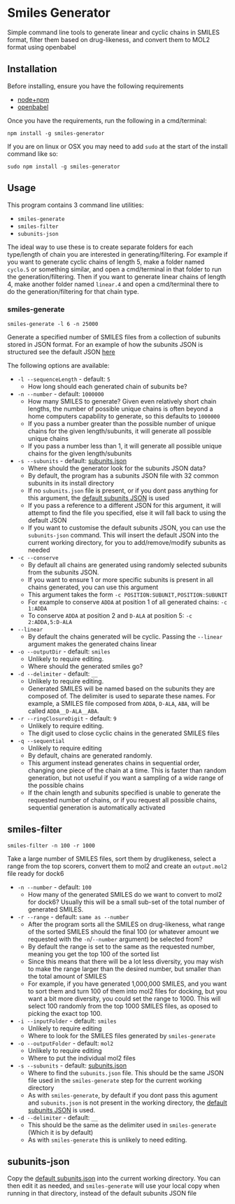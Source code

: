 # Smiles Generator

Simple command line tools to generate linear and cyclic chains in SMILES format, filter them based on drug-likeness, and convert them to MOL2 format using openbabel

## Installation

Before installing, ensure you have the following requirements

- [node+npm](https://nodejs.org/en/download/)
- [openbabel](http://openbabel.org/wiki/Category:Installation)

Once you have the requirements, run the following in a cmd/terminal:
```
npm install -g smiles-generator
```

If you are on linux or OSX you may need to add `sudo` at the start of the install command like so:
```
sudo npm install -g smiles-generator
```

## Usage

This program contains 3 command line utilities:

- `smiles-generate`
- `smiles-filter`
- `subunits-json`

The ideal way to use these is to create separate folders for each type/length of chain you are interested in generating/filtering. For example if you want to generate cyclic chains of length 5, make a folder named `cyclo.5` or something similar, and open a cmd/terminal in that folder to run the generation/filtering. Then if you want to generate linear chains of length 4, make another folder named `linear.4` and open a cmd/terminal there to do the generation/filtering for that chain type.

### smiles-generate
```
smiles-generate -l 6 -n 25000
```

Generate a specified number of SMILES files from a collection of subunits stored in JSON format. For an example of how the subunits JSON is structured see the default JSON [here](./subunits.json)

The following options are available:

- `-l --sequenceLength` - default: `5`
	- How long should each generated chain of subunits be?
- `-n --number` - default: `1000000`
	- How many SMILES to generate? Given even relatively short chain lengths, the number of possible unique chains is often beyond a home computers capability to generate, so this defaults to `1000000`
	- If you pass a number greater than the possible number of unique chains for the given length/subunits, it will generate all possible unique chains
	- If you pass a number less than 1, it will generate all possible unique chains for the given length/subunits
- `-s --subunits` - default: [subunits.json](./subunits.json)
	- Where should the generator look for the subunits JSON data?
	- By default, the program has a subunits JSON file with 32 common subunits in its install directory
	- If no `subunits.json` file is present, or if you dont pass anything for this argument, the [default subunits JSON](./subunits.json) is used
	- If you pass a reference to a different JSON for this argument, it will attempt to find the file you specified, else it will fall back to using the default JSON
	- If you want to customise the default subunits JSON, you can use the `subunits-json` command. This will insert the default JSON into the current working directory, for you to add/remove/modify subunits as needed
- `-c --conserve`
	- By default all chains are generated using randomly selected subunits from the subunits JSON.
	- If you want to ensure 1 or more specific subunits is present in all chains generated, you can use this argument
	- This argument takes the form `-c POSITION:SUBUNIT,POSITION:SUBUNIT`
	- For example to conserve `ADDA` at position 1 of all generated chains: `-c 1:ADDA`
	- To conserve `ADDA` at position 2 and `D-ALA` at position 5: `-c 2:ADDA,5:D-ALA`
- `--linear`
	- By default the chains generated will be cyclic. Passing the `--linear` argument makes the generated chains linear
- `-o --outputDir` - default: `smiles`
	- Unlikely to require editing.
	- Where should the generated smiles go?
- `-d --delimiter` - default: `__`
	- Unlikely to require editing.
	- Generated SMILES will be named based on the subunits they are composed of. The delimiter is used to separate these names. For example, a SMILES file composed from `ADDA`, `D-ALA`, `ABA`, will be called `ADDA__D-ALA__ABA`.
- `-r --ringClosureDigit` - default: `9`
	- Unlikely to require editing.
	- The digit used to close cyclic chains in the generated SMILES files
- `-q --sequential`
	- Unlikely to require editing
	- By default, chains are generated randomly.
	- This argument instead generates chains in sequential order, changing one piece of the chain at a time. This is faster than random generation, but not useful if you want a sampling of a wide range of the possible chains
	- If the chain length and subunits specified is unable to generate the requested number of chains, or if you request all possible chains, sequential generation is automatically activated


## smiles-filter
```
smiles-filter -n 100 -r 1000
```

Take a large number of SMILES files, sort them by druglikeness, select a range from the top scorers, convert them to mol2 and create an `output.mol2` file ready for dock6

- `-n --number` - default: `100`
	- How many of the generated SMILES do we want to convert to mol2 for dock6? Usually this will be a small sub-set of the total number of generated SMILES.
- `-r --range` - default: `same as --number`
	- After the program sorts all the SMILES on drug-likeness, what range of the sorted SMILES should the final 100 (or whatever amount we requested with the `-n`/`--number` argument) be selected from?
	- By default the range is set to the same as the requested number, meaning you get the top 100 of the sorted list
	- Since this means that there will be a lot less diversity, you may wish to make the range larger than the desired number, but smaller than the total amount of SMILES
	- For example, if you have generated 1,000,000 SMILES, and you want to sort them and turn 100 of them into mol2 files for docking, but you want a bit more diversity, you could set the range to 1000. This will select 100 randomly from the top 1000 SMILES files, as oposed to picking the exact top 100.
- `-i --inputFolder` - default: `smiles`
	- Unlikely to require editing
	- Where to look for the SMILES files generated by `smiles-generate`
- `-o --outputFolder` - default: `mol2`
	- Unlikely to require editing
	- Where to put the individual mol2 files
- `-s --subunits` - default: [subunits.json](./subunits.json)
	- Where to find the `subunits.json` file. This should be the same JSON file used in the `smiles-generate` step for the current working directory
	- As with `smiles-generate`, by default if you dont pass this agument and `subunits.json` is not present in the working directory, the [default subunits JSON](./subunits.json) is used.
- `-d --delimiter` - default: `__`
	- This should be the same as the delimiter used in `smiles-generate` (Which it is by default)
	- As with `smiles-generate` this is unlikely to need editing.

## subunits-json

Copy the [default subunits.json](./subunits.json) into the current working directory. You can then edit it as needed, and `smiles-generate` will use your local copy when running in that directory, instead of the default subunits JSON file
